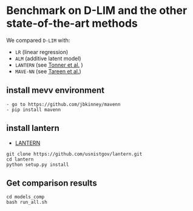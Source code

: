 # Benchmark on D-LIM and the other state-of-the-art methods 
We compared `D-LIM` with:
- `LR` (linear regression)
- `ALM` (additive latent model)
- `LANTERN` (see [Tonner et al.](https://www.pnas.org/doi/10.1073/pnas.2114021119) )
- `MAVE-NN` (see [Tareen et al.](https://genomebiology.biomedcentral.com/articles/10.1186/s13059-022-02661-7))

## install mevv environment 
```
- go to https://github.com/jbkinney/mavenn 
- pip install mavenn

```
## install lantern 
- [LANTERN](https://github.com/usnistgov/lantern)
```
git clone https://github.com/usnistgov/lantern.git
cd lantern
python setup.py install
```

## Get comparison results

```
cd models_comp 
bash run_all.sh 
```